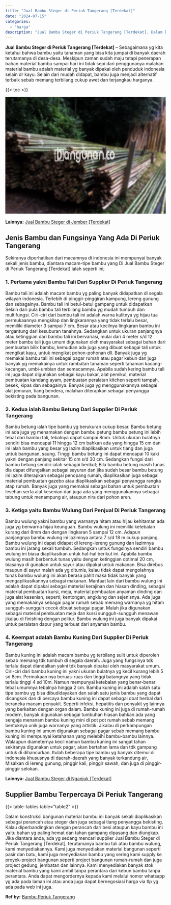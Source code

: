 ```yaml
---
title: "Jual Bambu Steger di Periuk Tangerang [Terdekat]"
date: "2024-07-15"
categories: 
  - "harga"
description: "Jual Bambu Steger di Periuk Tangerang [Terdekat]. Dalam konstruksi bangunan material bambu ini banyak sekali diaplikasikan sebagai perancah atau steger dan j..."
---
```


**Jual Bambu Steger di Periuk Tangerang \[Terdekat\]** – Sebagaimana yg kita ketahui bahwa bambu yaitu tanaman yang bisa kita jumpai di banyak daerah terutamanya di desa-desa. Meskipun zaman sudah maju tetapi penerapan bahan material bambu sampai hari ini tidak sepi dari penggunanya malahan material bambu adalah material yg banyak dipakai oleh penduduk indonesia selain dr kayu. Selain dari mudah didapat, bambu juga menjadi alternatif terbaik sebab memang terbilang cukup awet dan terjangkau harganya.

{{< toc >}}

![Jual Bambu Steger di Periuk Tangerang [Terdekat]](/images/jual-bambu-tali-16.png)

**Lainnya:** [Jual Bambu Steger di Jember \[Terdekat\]](https://bambu.bangunan.co/jual-bambu-steger-di-jember-terdekat/)

## Jenis Bambu dan Fungsinya Yang Ada Di Periuk Tangerang

Sekiranya diperhatikan dari macamnya di indonesia ini mempunyai banyak sekali jenis bambu, diantara macam-tipe bambu yang Di Jual Bambu Steger di Periuk Tangerang \[Terdekat\] ialah seperti ini;

### 1\. Pertama yakni Bambu Tali Dari Supplier Di Periuk Tangerang

Bambu tali ini adalah macam bambu yg paling banyak didapatkan di segala wilayah indonesia. Terlebih di pinggir-pinggiran kampung, lereng gunung dan sebagainya. Bambu tali ini betul-betul gampang untuk didapatkan Selain dari pula bambu tali terbilang bambu yg mudah tumbuh dan multifungsi. Ciri-ciri dari bambu tali ini adalah warna kulitnya yg hijau tua permukaannya mengkilap dan lingkarannya yang tidak terlalu besar, memiliki diameter 3 sampai 7 cm. Besar atau kecilnya lingkaran bambu ini tergantung dari kesuburan tanahnya. Sedangkan untuk ukuran panjangnya atau ketinggian dari bambu tali ini bervariasi, mulai dari 4 meter s/d 12 meter bambu tali juga umum digunakan oleh masyarakat sebagai bahan dari pembuatan bilik bambu, kemudian ada juga yang dibuat sebagai tali untuk mengikat kayu, untuk mengikat pohon-pohonan dll. Banyak juga yg memakai bambu tali ini sebagai pagar rumah atau pagar kebun dan juga banyak yg memakainya untuk rambatan tanaman seperti tanaman kacang-kacangan, umbi-umbian dan semacamnya. Apabila sudah kering bambu tali ini juga dapat digunakan sebagai kayu bakar, alat pemikul, material pembuatan kandang ayam, pembuatan peralatan kitchen seperti tampah, besek, kipas dan sebagainya. Banyak juga yg menggunakannya sebagai alat jemuran, tiang bendera, malahan diterapkan sebagai penyangga bekisting pada bangunan.

### 2\. Kedua ialah Bambu Betung Dari Supplier Di Periuk Tangerang

Bambu betung ialah tipe bambu yg berukuran cukup besar. Bambu betung ini ada juga yg menamakan dengan bambu petung bambu petung ini lebih tebal dari bambu tali, tebalnya dapat sampai 8mm. Untuk ukuran bulatnya sendiri bisa mencapai 11 hingga 12 cm bahkan ada yang hingga 15 cm dan ini ialah bambu yang besar yg lazim diaplikasikan untuk tiang dan juga untuk bangunan, saung. Tinggi bambu betung ini dapat mencapai 10 kaki yakni dengan panjang sekitar 15 cm s/d 30 cm. Sedangkan fungsi dari bambu betung sendiri ialah sebagai berikut; Bila bambu betung masih tunas dia dapat difungsikan sebagai sayuran dan jika sudah besar bambu betung ini lazim diterapkan sebagai penopang rumah, diaplikasikan juga sebagai material pembuatan gazebo atau diaplikasikan sebagai penyangga rangka atap rumah. Banyak juga yang memakai sebagai bahan untuk pembuatan lesehan serta alat kesenian dan juga ada yang menggunakannya sebagai tabung untuk menampung air, ataupun nira dari pohon aren.

### 3\. Ketiga yaitu Bambu Wulung Dari Penjual Di Periuk Tangerang

Bambu wulung yakni bambu yang warnanya hitam atau hijau kehitaman ada juga yg berwarna hijau keunguan. Bambu wulung ini memiliki ketebalan kurang dari 8mm dan dengan lingkaran 5 sampai 12 cm. Adapun panjangnya bambu wulung ini lazimnya antara 7 s/d 18 m cukup panjang. Bambu wulung ini dapat didapat di lereng-lereng gunung dan lazimnya bambu ini jarang sekali tumbuh. Sedangkan untuk fungsinya sendiri bambu wulung ini biasa diaplikasikan untuk hal-hal berikut ini. Apabila bambu wulung masih berbentuk tunas yaitu dengan ketinggian optimal 20 cm, biasanya di gunakan untuk sayur atau dipakai untuk makanan. Bisa direbus maupun di sayur malah ada yg ditumis, kalau tidak dapat mengolahnya tunas bambu wulung ini akan berasa pahit maka tidak banyak yang mengaplikasikannya sebagai makanan. Manfaat lain dari bambu wulung ini adalah dapat dipakai sebagai material kerajinan dan hiasan dinding, sebagai material pembuatan kursi, meja, material pembuatan anyaman dinding dan juga alat kesenian, seperti; kentongan, angklung dan sejenisnya. Ada juga yang memakainya sebagai pagar rumah sebab memang warnanya yg hitam sungguh-sungguh cocok dibuat sebagai pagar. Malah jika digunakan sebagai material pembuatan meja dan kursi sungguh-sungguh menawan jikalau di finishing dengan pelitur. Bambu wulung ini juga banyak dipakai untuk peralatan dapur yang terbuat dari anyaman bambu.

### 4\. Keempat adalah Bambu Kuning Dari Supplier Di Periuk Tangerang

Bambu kuning ini adalah macam bambu yg terbilang sulit untuk diperoleh sebab memang tdk tumbuh di segala daerah. Juga yang fungsinya tdk terlalu dapat diandalkan yakni tdk banyak dipakai oleh masyarakat umum. Ciri-ciri dari bambu kuning ini yakni ukuran bulatnya yg kecil kurang lebih 5 sd 8cm. Permukaan nya beruas-ruas dan tinggi batangnya yang tidak terlalu tinggi 4 sd 10m. Namun mempunyai ketebalan yang benar-benar tebal umumnya tebalnya hingga 2 cm. Bambu kuning ini adalah salah satu tipe bambu yg bisa dibudidayakan dan salah satu jenis bambu yang dapat dicangkok dan di percaya bambu kuning ini dapat sebagai obat herbal dari beraneka macam penyakit. Seperti infeksi, hepatitis dan penyakit yg lainnya yang berkaitan dengan organ dalam. Bambu kuning ini juga di rumah-rumah modern, banyak digunakan sebagai tumbuhan hiasan bahkan ada yang sengaja menanam bambu kuning mini di pot pot rumah sebab memang bentuknya unik juga warnanya yang artistik. Jikalau di perkampungan bambu kuning ini umum digunakan sebagai pagar sebab memang bambu kuning ini mempunyai ketahanan yang melebihi bambu-bambu lainnya. Walaupun diameternya kecil namun bambu kuning ini sangat tahan sekiranya digunakan untuk pagar, akan bertahan lama dan tdk gampang untuk di dihancurkan. Itulah beberapa tipe bambu yg banyak ditemui di indonesia khususnya di daerah-daerah yang banyak terkandung air, Misalkan di lereng gunung, pinggir kali, pinggir sawah, dan juga di pinggir-pinggir selokan.

**Lainnya:** [Jual Bambu Steger di Nganjuk \[Terdekat\]](https://bambu.bangunan.co/jual-bambu-steger-di-nganjuk-terdekat/)

## Supplier Bambu Terpercaya Di Periuk Tangerang

{{< table-tables table="table2" >}}

Dalam konstruksi bangunan material bambu ini banyak sekali diaplikasikan sebagai perancah atau steger dan juga sebagai tiang penyangga bekisting. Kalau diperbandingkan dengan perancah dari besi ataupun kayu bambu ini yaitu bahan yg paling hemat dan tahan gampang dipasang dan diungkap. Jika diantara anda, ada yg sedang mencari supplier Jual Bambu Steger di Periuk Tangerang \[Terdekat\], terutamanya bambu tali atau bambu wulung, kami menyediakannya. Kami juga menyediakan material bangunan seperti pasir dan batu, kami juga menyediakan bambu yang sering kami supply ke proyek-project bangunan seperti project bangunan rumah-rumah dan juga project gedung, jembatan dan lainnya. Kami menyediakan banyak stok material bambu yang kami ambil tanpa perantara dari kebun bambu tanpa perantara. Anda dapat mengordernya kepada kami melalui nomor whatsapp yg ada pada laman ini atau anda juga dapat bernegosiasi harga via tlp yg ada pada web ini juga.

**Ref by:** [Bambu Periuk Tangerang](https://id.wikipedia.org/wiki/Bambu)
